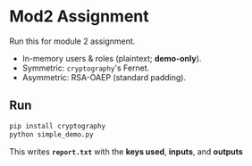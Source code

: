 # Mod2 Assignment

Run this for module 2 assignment.

- In-memory users & roles (plaintext; **demo-only**).
- Symmetric: `cryptography`'s Fernet.
- Asymmetric: RSA-OAEP (standard padding).

## Run
```bash
pip install cryptography
python simple_demo.py
```
This writes **`report.txt`** with the **keys used**, **inputs**, and **outputs**
